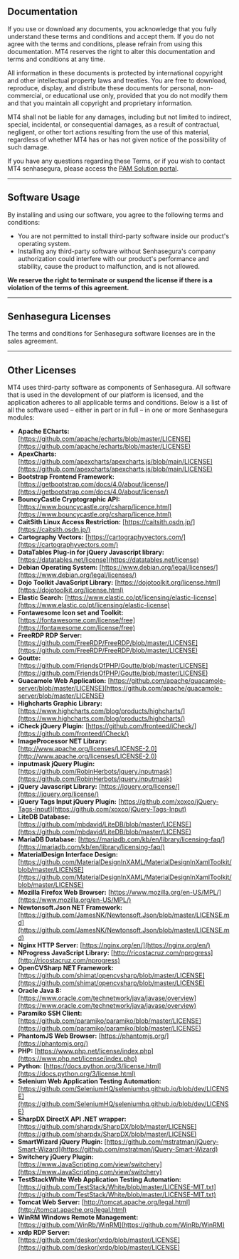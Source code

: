 ## Documentation

If you use or download any documents, you acknowledge that you fully understand these terms and conditions and accept them. If you do not agree with the terms and conditions, please refrain from using this documentation. MT4 reserves the right to alter this documentation and terms and conditions at any time.

All information in these documents is protected by international copyright and other intellectual property laws and treaties. You are free to download, reproduce, display, and distribute these documents for personal, non-commercial, or educational use only, provided that you do not modify them and that you maintain all copyright and proprietary information.

MT4 shall not be liable for any damages, including but not limited to indirect, special, incidental, or consequential damages, as a result of contractual, negligent, or other tort actions resulting from the use of this material, regardless of whether MT4 has or has not given notice of the possibility of such damage.

If you have any questions regarding these Terms, or if you wish to contact MT4 senhasegura, please access the [PAM Solution portal](https://suporte.senhasegura.com.br/).

---

## Software Usage

By installing and using our software, you agree to the following terms and conditions:

- You are not permitted to install third-party software inside our product's operating system.
- Installing any third-party software without Senhasegura's company authorization could interfere with our product's performance and stability, cause the product to malfunction, and is not allowed.

**We reserve the right to terminate or suspend the license if there is a violation of the terms of this agreement.**

---

## Senhasegura Licenses

The terms and conditions for Senhasegura software licenses are in the sales agreement.

---

## Other Licenses

MT4 uses third-party software as components of Senhasegura. All software that is used in the development of our platform is licensed, and the application adheres to all applicable terms and conditions. Below is a list of all the software used – either in part or in full – in one or more Senhasegura modules:

- **Apache ECharts:** [https://github.com/apache/echarts/blob/master/LICENSE](https://github.com/apache/echarts/blob/master/LICENSE)
- **ApexCharts:** [https://github.com/apexcharts/apexcharts.js/blob/main/LICENSE](https://github.com/apexcharts/apexcharts.js/blob/main/LICENSE)
- **Bootstrap Frontend Framework:** [https://getbootstrap.com/docs/4.0/about/license/](https://getbootstrap.com/docs/4.0/about/license/)
- **BouncyCastle Cryptographic API:** [https://www.bouncycastle.org/csharp/licence.html](https://www.bouncycastle.org/csharp/licence.html)
- **CaitSith Linux Access Restriction:** [https://caitsith.osdn.jp/](https://caitsith.osdn.jp/)
- **Cartography Vectors:** [https://cartographyvectors.com/](https://cartographyvectors.com/)
- **DataTables Plug-in for jQuery Javascript library:** [https://datatables.net/license](https://datatables.net/license)
- **Debian Operating System:** [https://www.debian.org/legal/licenses/](https://www.debian.org/legal/licenses/)
- **Dojo Toolkit JavaScript Library:** [https://dojotoolkit.org/license.html](https://dojotoolkit.org/license.html)
- **Elastic Search:** [https://www.elastic.co/pt/licensing/elastic-license](https://www.elastic.co/pt/licensing/elastic-license)
- **Fontawesome Icon set and Toolkit:** [https://fontawesome.com/license/free](https://fontawesome.com/license/free)
- **FreeRDP RDP Server:** [https://github.com/FreeRDP/FreeRDP/blob/master/LICENSE](https://github.com/FreeRDP/FreeRDP/blob/master/LICENSE)
- **Goutte:** [https://github.com/FriendsOfPHP/Goutte/blob/master/LICENSE](https://github.com/FriendsOfPHP/Goutte/blob/master/LICENSE)
- **Guacamole Web Application:** [https://github.com/apache/guacamole-server/blob/master/LICENSE](https://github.com/apache/guacamole-server/blob/master/LICENSE)
- **Highcharts Graphic Library:** [https://www.highcharts.com/blog/products/highcharts/](https://www.highcharts.com/blog/products/highcharts/)
- **iCheck jQuery Plugin:** [https://github.com/fronteed/iCheck/](https://github.com/fronteed/iCheck/)
- **ImageProcessor NET Library:** [http://www.apache.org/licenses/LICENSE-2.0](http://www.apache.org/licenses/LICENSE-2.0)
- **inputmask jQuery Plugin:** [https://github.com/RobinHerbots/jquery.inputmask](https://github.com/RobinHerbots/jquery.inputmask)
- **jQuery Javascript Library:** [https://jquery.org/license/](https://jquery.org/license/)
- **jQuery Tags Input jQuery Plugin:** [https://github.com/xoxco/jQuery-Tags-Input](https://github.com/xoxco/jQuery-Tags-Input)
- **LiteDB Database:** [https://github.com/mbdavid/LiteDB/blob/master/LICENSE](https://github.com/mbdavid/LiteDB/blob/master/LICENSE)
- **MariaDB Database:** [https://mariadb.com/kb/en/library/licensing-faq/](https://mariadb.com/kb/en/library/licensing-faq/)
- **MaterialDesign Interface Design:** [https://github.com/MaterialDesignInXAML/MaterialDesignInXamlToolkit/blob/master/LICENSE](https://github.com/MaterialDesignInXAML/MaterialDesignInXamlToolkit/blob/master/LICENSE)
- **Mozilla Firefox Web Browser:** [https://www.mozilla.org/en-US/MPL/](https://www.mozilla.org/en-US/MPL/)
- **Newtonsoft.Json NET Framework:** [https://github.com/JamesNK/Newtonsoft.Json/blob/master/LICENSE.md](https://github.com/JamesNK/Newtonsoft.Json/blob/master/LICENSE.md)
- **Nginx HTTP Server:** [https://nginx.org/en/](https://nginx.org/en/)
- **NProgress JavaScript Library:** [http://ricostacruz.com/nprogress](http://ricostacruz.com/nprogress)
- **OpenCVSharp NET Framework:** [https://github.com/shimat/opencvsharp/blob/master/LICENSE](https://github.com/shimat/opencvsharp/blob/master/LICENSE)
- **Oracle Java 8:** [https://www.oracle.com/technetwork/java/javase/overview](https://www.oracle.com/technetwork/java/javase/overview)
- **Paramiko SSH Client:** [https://github.com/paramiko/paramiko/blob/master/LICENSE](https://github.com/paramiko/paramiko/blob/master/LICENSE)
- **PhantomJS Web Browser:** [https://phantomjs.org/](https://phantomjs.org/)
- **PHP:** [https://www.php.net/license/index.php](https://www.php.net/license/index.php)
- **Python:** [https://docs.python.org/3/license.html](https://docs.python.org/3/license.html)
- **Selenium Web Application Testing Automation:** [https://github.com/SeleniumHQ/seleniumhq.github.io/blob/dev/LICENSE](https://github.com/SeleniumHQ/seleniumhq.github.io/blob/dev/LICENSE)
- **SharpDX DirectX API .NET wrapper:** [https://github.com/sharpdx/SharpDX/blob/master/LICENSE](https://github.com/sharpdx/SharpDX/blob/master/LICENSE)
- **SmartWizard jQuery Plugin:** [https://github.com/mstratman/jQuery-Smart-Wizard](https://github.com/mstratman/jQuery-Smart-Wizard)
- **Switchery jQuery Plugin:** [https://www.JavaScripting.com/view/switchery](https://www.JavaScripting.com/view/switchery)
- **TestStackWhite Web Application Testing Automation:** [https://github.com/TestStack/White/blob/master/LICENSE-MIT.txt](https://github.com/TestStack/White/blob/master/LICENSE-MIT.txt)
- **Tomcat Web Server:** [http://tomcat.apache.org/legal.html](http://tomcat.apache.org/legal.html)
- **WinRM Windows Remote Management:** [https://github.com/WinRb/WinRM](https://github.com/WinRb/WinRM)
- **xrdp RDP Server:** [https://github.com/deskor/xrdp/blob/master/LICENSE](https://github.com/deskor/xrdp/blob/master/LICENSE)

